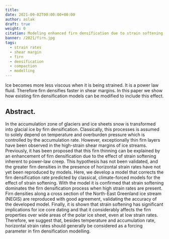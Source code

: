 ```yaml
---
title: 
date: 2021-09-02T00:00:00+00:00
author: aslak
draft: true
weight: 0
citation: Modeling enhanced firn densification due to strain softening, The Cryosphere Discuss. [preprint], https://doi.org/10.5194/tc-2021-240, in review, 2021.
banner: /2021/firn.jpg
tags:
  - strain rates
  - shear margin
  - firn
  - densification
  - compaction
  - modelling
---
```

Ice becomes more less viscous when it is being strained. It is a power law fluid. Therefore firn densifies faster in shear margins. In this paper we show how existing firn densification models can be modified to include this effect.


<!--more-->
## Abstract. 
In the accumulation zone of glaciers and ice sheets snow is transformed into glacial ice by firn densification. Classically, this processes is assumed to solely depend on temperature and overburden pressure which is controlled by the accumulation rate. However, exceptionally thin firn layers have been observed in the high-strain shear margins of ice streams. Previously, it has been proposed that this firn thinning can be explained by an enhancement of firn densification due to the effect of strain softening inherent to power-law creep. This hypothesis has not been validated, and the greater firn densities in the presence of horizontal strain rates have not yet been reproduced by models. Here, we develop a model that corrects the firn densification rate predicted by classical, climate-forced models for the effect of strain softening. With the model it is confirmed that strain softening dominates the firn densification process when high strain rates are present. Firn densities along a cross section of the North-East Greenland ice stream (NEGIS) are reproduced with good agreement, validating the accuracy of the developed model. Finally, it is shown that strain softening has significant implications for ice core dating and that it considerably affects the firn properties over wide areas of the polar ice sheet, even at low strain rates. Therefore, we suggest that, besides temperature and accumulation rate, horizontal strain rates should generally be considered as a forcing parameter in firn densification modelling.